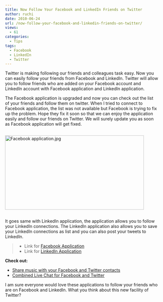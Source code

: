 ```yaml
---
title: Now Follow Your Facebook and LinkedIn Friends on Twitter
author: ruchi
date: 2010-06-24
url: /now-follow-your-facebook-and-linkedin-friends-on-twitter/
views:
  - 61
categories:
  - Tips
tags:
  - Facebook
  - LinkedIn
  - Twitter
---
```

Twitter is making following our friends and colleagues task easy. Now you can easily follow your friends from Facebook and LinkedIn. Twitter will allow you to follow friends who are added on your Facebook account and LinkedIn account with Facebook application and LinkedIn application.

The Facebook application is upgraded and now you can check out the list of your friends and follow them on twitter. When I tried to connect to Facebook application, the list was not available but Facebook is trying to fix up the problem. Hope they fix it soon so that we can enjoy the application easily and follow our friends on Twitter. We will surely update you as soon as Facebook application will get fixed.

<img class="wp-image-52344" style="float: none;margin: 15px auto;border-width: 0px" src="http://cdn.devilsworkshop.org/files/2010/06/Facebookapplication.jpg.jpg" border="0" alt="Facebook application.jpg" width="456" height="244" />

It goes same with LinkedIn application, the application allows you to follow your LinkedIn connections. The LinkedIn application also allows you to save your LinkedIn connections as list and you can also post your tweets to LinkedIn.

>   * Link for <a href="http://apps.facebook.com/twitter" onclick="_gaq.push(['_trackEvent', 'outbound-article', 'http://apps.facebook.com/twitter', 'Facebook Application']);" >Facebook Application</a>
>   * Link for <a href="http://tweets.linkedin.com/twitter" onclick="_gaq.push(['_trackEvent', 'outbound-article', 'http://tweets.linkedin.com/twitter', 'LinkedIn Application']);" >LinkedIn Application</a>

**Check out:**

  * [Share music with your Facebook and Twitter contacts][1]
  * [Combined Live Chat for Facebook and Twitter][2]

I am sure everyone would love these applications to follow your friends who are on Facebook and LinkedIn. What you think about this new facility of Twitter?

 [1]: http://devilsworkshop.org/share-music-with-your-facebook-and-twitter-contacts/
 [2]: http://devilsworkshop.org/combined-live-chat-for-facebook-and-twitter/
